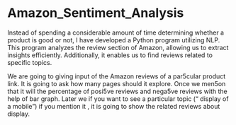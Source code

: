 # Amazon_Sentiment_Analysis
Instead of spending a considerable amount of time determining whether a product is good or not, I have developed a Python program utilizing NLP. This program analyzes the review section of Amazon, allowing us to extract insights efficiently. Additionally, it enables us to find reviews related to specific topics.

We are going to giving input of the Amazon reviews of a par5cular product link. It is going to ask how many pages should it explore. Once we men5on that it will the percentage of posi5ve reviews and nega5ve reviews with the help of bar graph. Later we if you want to see a particular topic (“ display of a mobile”) if you mention it , it is going to show the related reviews about display.
